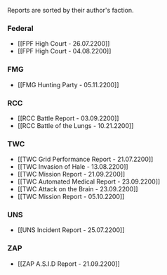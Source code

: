 Reports are sorted by their author's faction.
### Federal
- [[FPF High Court - 26.07.2200]]
- [[FPF High Court - 04.08.2200]]

### FMG
- [[FMG Hunting Party - 05.11.2200]]
### RCC
- [[RCC Battle Report - 03.09.2200]]
- [[RCC Battle of the Lungs - 10.21.2200]]

### TWC
- [[TWC Grid Performance Report - 21.07.2200]]
- [[TWC Invasion of Hale - 13.08.2200]]
- [[TWC Mission Report - 21.09.2200]]
- [[TWC Automated Medical Report - 23.09.2200]]
- [[TWC Attack on the Brain - 23.09.2200]]
- [[TWC Mission Report - 05.10.2200]]

### UNS
- [[UNS Incident Report - 25.07.2200]]

### ZAP
- [[ZAP A.S.I.D Report - 21.09.2200]]

